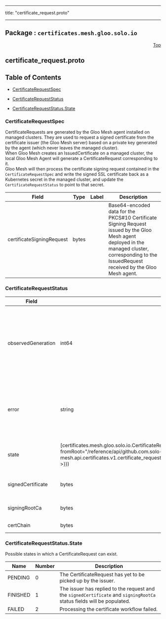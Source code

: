 
---

title: "certificate_request.proto"

---

## Package : `certificates.mesh.gloo.solo.io`



<a name="top"></a>

<a name="API Reference for certificate_request.proto"></a>
<p align="right"><a href="#top">Top</a></p>

## certificate_request.proto


## Table of Contents
  - [CertificateRequestSpec](#certificates.mesh.gloo.solo.io.CertificateRequestSpec)
  - [CertificateRequestStatus](#certificates.mesh.gloo.solo.io.CertificateRequestStatus)

  - [CertificateRequestStatus.State](#certificates.mesh.gloo.solo.io.CertificateRequestStatus.State)






<a name="certificates.mesh.gloo.solo.io.CertificateRequestSpec"></a>

### CertificateRequestSpec
CertificateRequests are generated by the Gloo Mesh agent installed on managed clusters. They are used to request a signed certificate from the certificate issuer (the Gloo Mesh server) based on a private key generated by the agent (which never leaves the managed cluster).<br>When Gloo Mesh creates an IssuedCertificate on a managed cluster, the local Gloo Mesh Agent will generate a CertificateRequest corresponding to it.<br>Gloo Mesh will then process the certificate signing request contained in the `CertificateRequestSpec` and write the signed SSL certificate back as a Kubernetes secret in the managed cluster, and update the `CertificateRequestStatus` to point to that secret.


| Field | Type | Label | Description |
| ----- | ---- | ----- | ----------- |
| certificateSigningRequest | bytes |  | Base64-encoded data for the PKCS#10 Certificate Signing Request issued by the Gloo Mesh agent deployed in the managed cluster, corresponding to the IssuedRequest received by the Gloo Mesh agent. |
  





<a name="certificates.mesh.gloo.solo.io.CertificateRequestStatus"></a>

### CertificateRequestStatus



| Field | Type | Label | Description |
| ----- | ---- | ----- | ----------- |
| observedGeneration | int64 |  | The most recent generation observed in the the CertificateRequest metadata. If the `observedGeneration` does not match `metadata.generation`, the issuer has not processed the most recent version of this request. |
  | error | string |  | Any error observed which prevented the CertificateRequest from being processed. If the error is empty, the request has been processed successfully |
  | state | [certificates.mesh.gloo.solo.io.CertificateRequestStatus.State]({{< versioned_link_path fromRoot="/reference/api/github.com.solo-io.gloo-mesh.api.certificates.v1.certificate_request#certificates.mesh.gloo.solo.io.CertificateRequestStatus.State" >}}) |  | The current state of the CertificateRequest workflow reported by the issuer. |
  | signedCertificate | bytes |  | The signed intermediate certificate issued by the CA. |
  | signingRootCa | bytes |  | The root CA used by the issuer to sign the certificate. |
  | certChain | bytes |  | The cert chain of signing CA. |
  




 <!-- end messages -->


<a name="certificates.mesh.gloo.solo.io.CertificateRequestStatus.State"></a>

### CertificateRequestStatus.State
Possible states in which a CertificateRequest can exist.

| Name | Number | Description |
| ---- | ------ | ----------- |
| PENDING | 0 | The CertificateRequest has yet to be picked up by the issuer. |
| FINISHED | 1 | The issuer has replied to the request and the `signedCertificate` and `signingRootCa` status fields will be populated. |
| FAILED | 2 | Processing the certificate workflow failed. |


 <!-- end enums -->

 <!-- end HasExtensions -->

 <!-- end services -->

